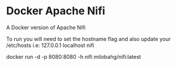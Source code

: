 # Docker Apache Nifi

A Docker version of Apache Nifi

To run you will need to set the hostname flag and also update your /etc/hosts i.e: 127.0.0.1 localhost nifi

docker run -d -p 8080:8080 -h nifi milobahg/nifi:latest
